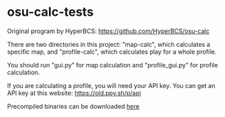 # osu-calc-tests

Original program by HyperBCS: https://github.com/HyperBCS/osu-calc

There are two directories in this project: "map-calc", which calculates a specific map, and "profile-calc", which calculates play for a whole profile.

You should run "gui.py" for map calculation and "profile_gui.py" for profile calculation.

If you are calculating a profile, you will need your API key. You can get an API key at this website: https://old.ppy.sh/p/api

Precompiled binaries can be downloaded [here](https://github.com/MBmasher/osu-calc-length-bonus/releases)
